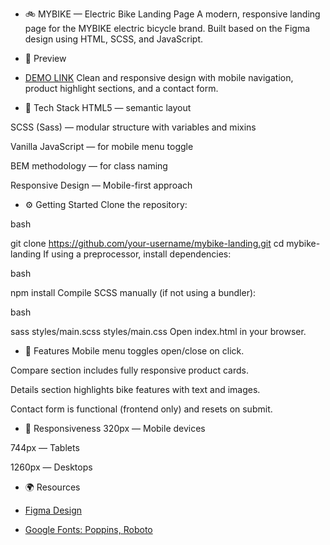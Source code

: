 * 🚲 MYBIKE — Electric Bike Landing Page
A modern, responsive landing page for the MYBIKE electric bicycle brand. Built based on the Figma design using HTML, SCSS, and JavaScript.


* 📸 Preview
- [DEMO LINK](https://VladRoz95.github.io/layout_MYBYKE-store/)
Clean and responsive design with mobile navigation, product highlight sections, and a contact form.


* 🔧 Tech Stack
HTML5 — semantic layout

SCSS (Sass) — modular structure with variables and mixins

Vanilla JavaScript — for mobile menu toggle

BEM methodology — for class naming

Responsive Design — Mobile-first approach


* ⚙️ Getting Started
Clone the repository:

bash

git clone https://github.com/your-username/mybike-landing.git
cd mybike-landing
If using a preprocessor, install dependencies:

bash

npm install
Compile SCSS manually (if not using a bundler):

bash

sass styles/main.scss styles/main.css
Open index.html in your browser.


* 📐 Features
Mobile menu toggles open/close on click.

Compare section includes fully responsive product cards.

Details section highlights bike features with text and images.

Contact form is functional (frontend only) and resets on submit.


* 📲 Responsiveness
320px — Mobile devices

744px — Tablets

1260px — Desktops


* 🌍 Resources
- [Figma Design](https://www.figma.com/design/NZQAIydtHo5QkINyGLHNcq/BIKE-New-Version?node-id=0-1)

- [Google Fonts: Poppins, Roboto](https://fonts.google.com/)